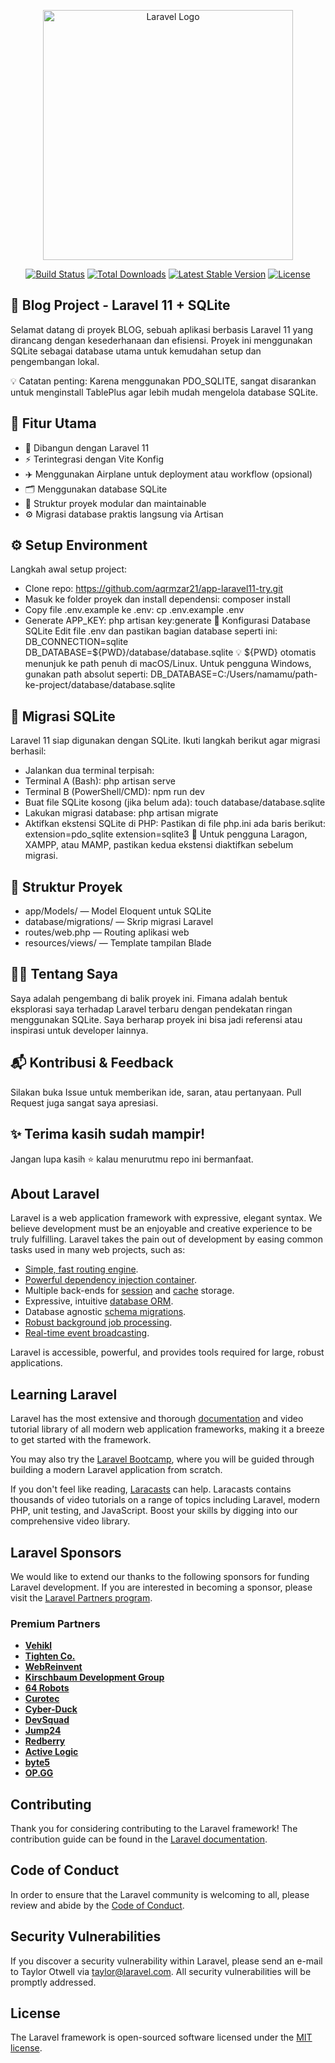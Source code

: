 <p align="center"><a href="https://laravel.com" target="_blank"><img src="https://raw.githubusercontent.com/laravel/art/master/logo-lockup/5%20SVG/2%20CMYK/1%20Full%20Color/laravel-logolockup-cmyk-red.svg" width="400" alt="Laravel Logo"></a></p>

<p align="center">
<a href="https://github.com/laravel/framework/actions"><img src="https://github.com/laravel/framework/workflows/tests/badge.svg" alt="Build Status"></a>
<a href="https://packagist.org/packages/laravel/framework"><img src="https://img.shields.io/packagist/dt/laravel/framework" alt="Total Downloads"></a>
<a href="https://packagist.org/packages/laravel/framework"><img src="https://img.shields.io/packagist/v/laravel/framework" alt="Latest Stable Version"></a>
<a href="https://packagist.org/packages/laravel/framework"><img src="https://img.shields.io/packagist/l/laravel/framework" alt="License"></a>
</p>

## 🎯 Blog Project - Laravel 11 + SQLite

Selamat datang di proyek BLOG, sebuah aplikasi berbasis Laravel 11 yang dirancang dengan kesederhanaan dan efisiensi. Proyek ini menggunakan SQLite sebagai database utama untuk kemudahan setup dan pengembangan lokal.

💡 Catatan penting: Karena menggunakan PDO_SQLITE, sangat disarankan untuk menginstall TablePlus agar lebih mudah mengelola database SQLite.

## 🚀 Fitur Utama
- 🔗 Dibangun dengan Laravel 11
- ⚡ Terintegrasi dengan Vite Konfig
- ✈️ Menggunakan Airplane untuk deployment atau workflow (opsional)
- 🗂️ Menggunakan database SQLite
- 📂 Struktur proyek modular dan maintainable
- ⚙️ Migrasi database praktis langsung via Artisan

## ⚙️ Setup Environment

Langkah awal setup project:
- Clone repo: https://github.com/aqrmzar21/app-laravel11-try.git
- Masuk ke folder proyek dan install dependensi:
composer install
- Copy file .env.example ke .env:
cp .env.example .env
- Generate APP_KEY:
php artisan key:generate
🔧 Konfigurasi Database SQLite
Edit file .env dan pastikan bagian database seperti ini:
DB_CONNECTION=sqlite
DB_DATABASE=${PWD}/database/database.sqlite
💡 ${PWD} otomatis menunjuk ke path penuh di macOS/Linux. Untuk pengguna Windows, gunakan path absolut seperti:
DB_DATABASE=C:/Users/namamu/path-ke-project/database/database.sqlite

## 🧱 Migrasi SQLite

Laravel 11 siap digunakan dengan SQLite. Ikuti langkah berikut agar migrasi berhasil:
- Jalankan dua terminal terpisah:
- Terminal A (Bash): php artisan serve
- Terminal B (PowerShell/CMD): npm run dev
- Buat file SQLite kosong (jika belum ada):
touch database/database.sqlite
- Lakukan migrasi database:
php artisan migrate
- Aktifkan ekstensi SQLite di PHP:
Pastikan di file php.ini ada baris berikut:
extension=pdo_sqlite
extension=sqlite3
📎 Untuk pengguna Laragon, XAMPP, atau MAMP, pastikan kedua ekstensi diaktifkan sebelum migrasi.

## 📂 Struktur Proyek
- app/Models/ — Model Eloquent untuk SQLite
- database/migrations/ — Skrip migrasi Laravel
- routes/web.php — Routing aplikasi web
- resources/views/ — Template tampilan Blade

## 🧑‍💻 Tentang Saya
Saya adalah pengembang di balik proyek ini. Fimana adalah bentuk eksplorasi saya terhadap Laravel terbaru dengan pendekatan ringan menggunakan SQLite. Saya berharap proyek ini bisa jadi referensi atau inspirasi untuk developer lainnya.

## 📬 Kontribusi & Feedback

Silakan buka Issue untuk memberikan ide, saran, atau pertanyaan. Pull Request juga sangat saya apresiasi.

## ✨ Terima kasih sudah mampir!
Jangan lupa kasih ⭐ kalau menurutmu repo ini bermanfaat.


## About Laravel

Laravel is a web application framework with expressive, elegant syntax. We believe development must be an enjoyable and creative experience to be truly fulfilling. Laravel takes the pain out of development by easing common tasks used in many web projects, such as:

- [Simple, fast routing engine](https://laravel.com/docs/routing).
- [Powerful dependency injection container](https://laravel.com/docs/container).
- Multiple back-ends for [session](https://laravel.com/docs/session) and [cache](https://laravel.com/docs/cache) storage.
- Expressive, intuitive [database ORM](https://laravel.com/docs/eloquent).
- Database agnostic [schema migrations](https://laravel.com/docs/migrations).
- [Robust background job processing](https://laravel.com/docs/queues).
- [Real-time event broadcasting](https://laravel.com/docs/broadcasting).

Laravel is accessible, powerful, and provides tools required for large, robust applications.

## Learning Laravel

Laravel has the most extensive and thorough [documentation](https://laravel.com/docs) and video tutorial library of all modern web application frameworks, making it a breeze to get started with the framework.

You may also try the [Laravel Bootcamp](https://bootcamp.laravel.com), where you will be guided through building a modern Laravel application from scratch.

If you don't feel like reading, [Laracasts](https://laracasts.com) can help. Laracasts contains thousands of video tutorials on a range of topics including Laravel, modern PHP, unit testing, and JavaScript. Boost your skills by digging into our comprehensive video library.

## Laravel Sponsors

We would like to extend our thanks to the following sponsors for funding Laravel development. If you are interested in becoming a sponsor, please visit the [Laravel Partners program](https://partners.laravel.com).

### Premium Partners

- **[Vehikl](https://vehikl.com/)**
- **[Tighten Co.](https://tighten.co)**
- **[WebReinvent](https://webreinvent.com/)**
- **[Kirschbaum Development Group](https://kirschbaumdevelopment.com)**
- **[64 Robots](https://64robots.com)**
- **[Curotec](https://www.curotec.com/services/technologies/laravel/)**
- **[Cyber-Duck](https://cyber-duck.co.uk)**
- **[DevSquad](https://devsquad.com/hire-laravel-developers)**
- **[Jump24](https://jump24.co.uk)**
- **[Redberry](https://redberry.international/laravel/)**
- **[Active Logic](https://activelogic.com)**
- **[byte5](https://byte5.de)**
- **[OP.GG](https://op.gg)**

## Contributing

Thank you for considering contributing to the Laravel framework! The contribution guide can be found in the [Laravel documentation](https://laravel.com/docs/contributions).

## Code of Conduct

In order to ensure that the Laravel community is welcoming to all, please review and abide by the [Code of Conduct](https://laravel.com/docs/contributions#code-of-conduct).

## Security Vulnerabilities

If you discover a security vulnerability within Laravel, please send an e-mail to Taylor Otwell via [taylor@laravel.com](mailto:taylor@laravel.com). All security vulnerabilities will be promptly addressed.

## License

The Laravel framework is open-sourced software licensed under the [MIT license](https://opensource.org/licenses/MIT).
